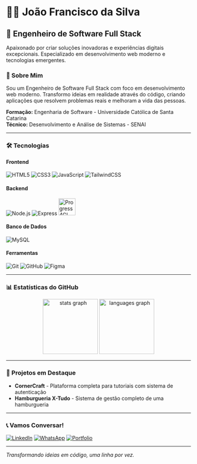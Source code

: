 # 👨‍💻 João Francisco da Silva

## 🚀 Engenheiro de Software Full Stack

Apaixonado por criar soluções inovadoras e experiências digitais excepcionais. Especializado em desenvolvimento web moderno e tecnologias emergentes.

### 🎯 Sobre Mim

Sou um Engenheiro de Software Full Stack com foco em desenvolvimento web moderno. Transformo ideias em realidade através do código, criando aplicações que resolvem problemas reais e melhoram a vida das pessoas.

**Formação:** Engenharia de Software - Universidade Católica de Santa Catarina  
**Técnico:** Desenvolvimento e Análise de Sistemas - SENAI

---

### 🛠️ Tecnologias

#### Frontend
![HTML5](https://skillicons.dev/icons?i=html&perline=4)
![CSS3](https://skillicons.dev/icons?i=css&perline=4)
![JavaScript](https://skillicons.dev/icons?i=js&perline=4)
![TailwindCSS](https://skillicons.dev/icons?i=tailwind&perline=4)

#### Backend
![Node.js](https://skillicons.dev/icons?i=nodejs&perline=4)
![Express](https://skillicons.dev/icons?i=express&perline=4)
<img src="https://cdn.simpleicons.org/progress" height="46" alt="Progress 4GL" />

#### Banco de Dados
![MySQL](https://skillicons.dev/icons?i=mysql&perline=4)

#### Ferramentas
![Git](https://skillicons.dev/icons?i=git&perline=4)
![GitHub](https://skillicons.dev/icons?i=github&perline=4)
![Figma](https://skillicons.dev/icons?i=figma&perline=4)

---

### 📊 Estatísticas do GitHub

<div align="center">
  <img src="https://github-readme-stats.vercel.app/api?username=joaofsdev&hide_title=false&hide_rank=false&show_icons=true&include_all_commits=true&count_private=true&disable_animations=false&theme=codeSTACKr&locale=pt-br&hide_border=false" height="150" alt="stats graph" />
  <img src="https://github-readme-stats.vercel.app/api/top-langs?username=joaofsdev&locale=pt-br&hide_title=false&layout=compact&card_width=320&langs_count=5&theme=codeSTACKr&hide_border=false" height="150" alt="languages graph" />
</div>

---

### 🎯 Projetos em Destaque

- **CornerCraft** - Plataforma completa para tutoriais com sistema de autenticação
- **Hamburgueria X-Tudo** - Sistema de gestão completo de uma hamburgueria

---

### 📞 Vamos Conversar!

[![LinkedIn](https://img.shields.io/badge/LinkedIn-0077B5?style=for-the-badge&logo=linkedin&logoColor=white)](https://www.linkedin.com/in/joaofsdev/)
[![WhatsApp](https://img.shields.io/badge/WhatsApp-25D366?style=for-the-badge&logo=whatsapp&logoColor=white)](http://wa.me/+5547988162658)
[![Portfolio](https://img.shields.io/badge/Portfolio-000000?style=for-the-badge&logo=About.me&logoColor=white)](https://joaofsdev.github.io/portfolio/)

---

*Transformando ideias em código, uma linha por vez.*


